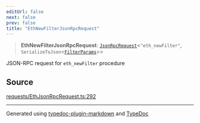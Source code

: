 ```yaml
---
editUrl: false
next: false
prev: false
title: "EthNewFilterJsonRpcRequest"
---
```


> **EthNewFilterJsonRpcRequest**: [`JsonRpcRequest`](/generated/tevm/jsonrpc/type-aliases/jsonrpcrequest/)\<`"eth_newFilter"`, `SerializeToJson`\<[`FilterParams`](/generated/tevm/actions-types/type-aliases/filterparams/)\>\>

JSON-RPC request for `eth_newFilter` procedure

## Source

[requests/EthJsonRpcRequest.ts:292](https://github.com/evmts/tevm-monorepo/blob/main/packages/procedures-spec/src/requests/EthJsonRpcRequest.ts#L292)

***
Generated using [typedoc-plugin-markdown](https://www.npmjs.com/package/typedoc-plugin-markdown) and [TypeDoc](https://typedoc.org/)
